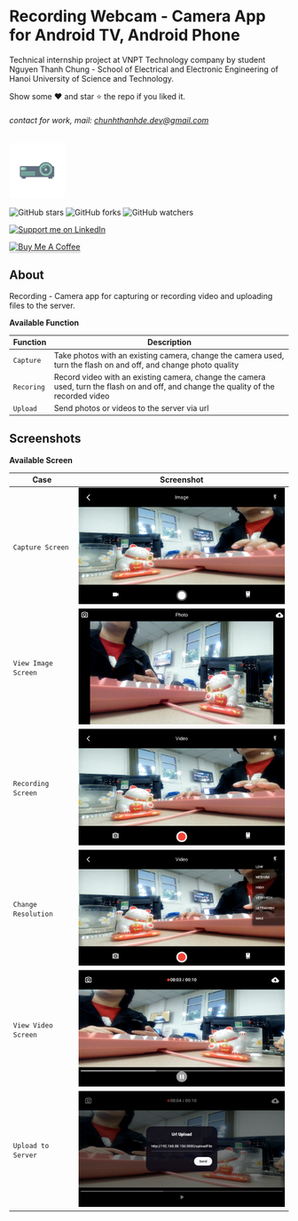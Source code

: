 # Recording Webcam - Camera App for Android TV, Android Phone

Technical internship project at VNPT Technology company by student Nguyen Thanh Chung - School of Electrical and Electronic Engineering of Hanoi University of Science and Technology.

Show some ❤️ and star ⭐ the repo if you liked it.

###### contact for work, mail: chunhthanhde.dev@gmail.com

<img src="media/logo/ic_launcher_main.jpg" height="100px" />

![GitHub stars](https://img.shields.io/github/stars/chunhthanhde/Recording-Webcam?style=social)
![GitHub forks](https://img.shields.io/github/forks/chunhthanhde/Recording-Webcam?style=social)
![GitHub watchers](https://img.shields.io/github/watchers/chunhthanhde/Recording-Webcam?style=social)

<a href="https://www.linkedin.com/in/chunhthanhde/">
<img src="https://img.shields.io/badge/Support-Recommend%2FEndorse%20me%20on%20Linkedin-blue?style=for-the-badge&logo=linkedin" alt="Support me on LinkedIn" />
</a>

<a href="https://www.buymeacoffee.com/chunhthanhde" target="_blank"><img src="https://www.buymeacoffee.com/assets/img/custom_images/yellow_img.png" alt="Buy Me A Coffee" style="height: 41px !important;width: 174px !important;box-shadow: 0px 3px 2px 0px rgba(190, 190, 190, 0.5) !important;-webkit-box-shadow: 0px 3px 2px 0px rgba(190, 190, 190, 0.5) !important;" ></a>

## About

Recording - Camera app for capturing or recording video and uploading files to the server.

__Available Function__

| Function   | Description                                                                                                                           |
|------------|---------------------------------------------------------------------------------------------------------------------------------------|
| `Capture`  | Take photos with an existing camera, change the camera used, turn the flash on and off, and change photo quality                      |
| `Recoring` | Record video with an existing camera, change the camera used, turn the flash on and off, and change the quality of the recorded video |
| `Upload`   | Send photos or videos to the server via url                                                                                           |

## Screenshots

__Available Screen__

| Case                | Screenshot                                                              |
|---------------------|-------------------------------------------------------------------------|
| `Capture Screen`    | <img src="media/screenshots/image.png" style="max-height: 300px;">      |
| `View Image Screen` | <img src="media/screenshots/photo.png" style="max-height: 300px;">      |
| `Recording Screen`  | <img src="media/screenshots/record.png" style="max-height: 300px;">     |
| `Change Resolution` | <img src="media/screenshots/resolution.png" style="max-height: 300px;"> |
| `View Video Screen` | <img src="media/screenshots/video.png" style="max-height: 300px;">      |
| `Upload to Server`  | <img src="media/screenshots/upload.png" style="max-height: 300px;">     |

